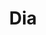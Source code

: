 ---
title: "Dia"
url: /ciudad-autonoma-de-buenos-aires/dia-avenida-rivadavia-3/
shop: Supermarkt
---